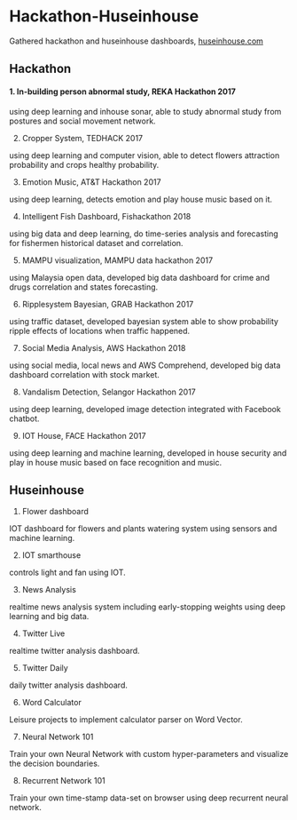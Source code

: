# Hackathon-Huseinhouse
Gathered hackathon and huseinhouse dashboards, [huseinhouse.com](http://huseinhouse.com)

## Hackathon

#### 1. In-building person abnormal study, REKA Hackathon 2017

using deep learning and inhouse sonar, able to study abnormal study from postures and social movement network.

2. Cropper System, TEDHACK 2017

using deep learning and computer vision, able to detect flowers attraction probability and crops healthy probability.

3. Emotion Music, AT&T Hackathon 2017

using deep learning, detects emotion and play house music based on it.

4. Intelligent Fish Dashboard, Fishackathon 2018

using big data and deep learning, do time-series analysis and forecasting for fishermen historical dataset and correlation.

5. MAMPU visualization, MAMPU data hackathon 2017

using Malaysia open data, developed big data dashboard for crime and drugs correlation and states forecasting.

6. Ripplesystem Bayesian, GRAB Hackathon 2017

using traffic dataset, developed bayesian system able to show probability ripple effects of locations when traffic happened.

7. Social Media Analysis, AWS Hackathon 2018

using social media, local news and AWS Comprehend, developed big data dashboard correlation with stock market.

8. Vandalism Detection, Selangor Hackathon 2017

using deep learning, developed image detection integrated with Facebook chatbot.

9. IOT House, FACE Hackathon 2017

using deep learning and machine learning, developed in house security and play in house music based on face recognition and music.

## Huseinhouse

1. Flower dashboard

IOT dashboard for flowers and plants watering system using sensors and machine learning.

2. IOT smarthouse

controls light and fan using IOT.

3. News Analysis

realtime news analysis system including early-stopping weights using deep learning and big data.

4. Twitter Live

realtime twitter analysis dashboard.

5. Twitter Daily

daily twitter analysis dashboard.

6. Word Calculator

Leisure projects to implement calculator parser on Word Vector.

7. Neural Network 101

Train your own Neural Network with custom hyper-parameters and visualize the decision boundaries.

8. Recurrent Network 101

Train your own time-stamp data-set on browser using deep recurrent neural network.
